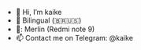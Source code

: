 - 👋 Hi, I’m kaike
- 👀 Bilingual (🇧🇷🇺🇸)
- 📱: Merlin (Redmi note 9)
- 📫 Contact me on Telegram: @kaike

